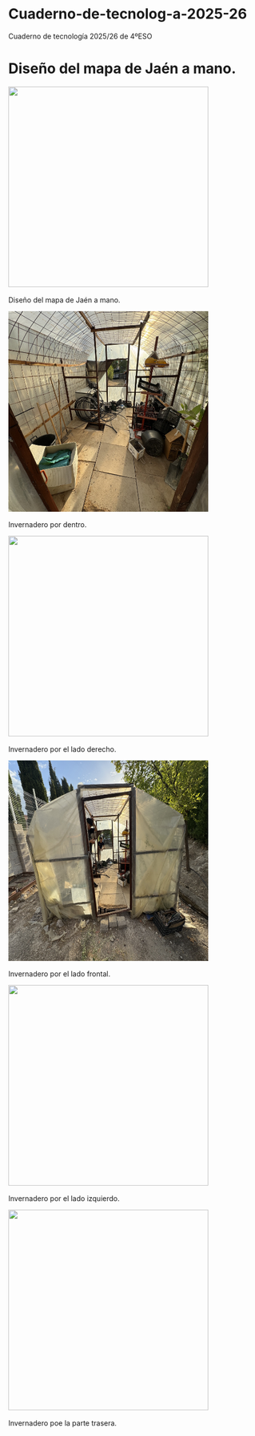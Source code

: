 # Cuaderno-de-tecnolog-a-2025-26
Cuaderno de tecnología 2025/26 de 4ºESO

# Diseño del mapa de Jaén a mano.
 
<img src="imagenes/IMG_7925.jpg" width="400" height="400"/> </p>
<p align="center">

  Diseño del mapa de Jaén a mano.
  
<img src="imagenes/IMG_7743.jpg" width="400" height="400"/> </p>
<p align="center">

Invernadero por dentro.

<img src="imagenes/IMG_7742.jpg" width="400" height="400"/> </p>
<p align="center">

Invernadero por el lado derecho.

<img src="imagenes/IMG_7741.jpg" width="400" height="400"/> </p>
<p align="center">

Invernadero por el lado frontal.

<img src="imagenes/IMG_7740.jpg" width="400" height="400"/> </p>
<p align="center">

Invernadero por el lado izquierdo.

<img src="imagenes/IMG_7739.jpg" width="400" height="400"/> </p>
<p align="center">

Invernadero poe la parte trasera.
